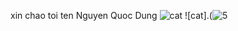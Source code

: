 xin chao
toi ten Nguyen Quoc Dung
![cat](https://user-images.githubusercontent.com/102786615/161262813-34c2c382-3464-4c57-8e96-0ece2952f02b.jpg )
![cat].(![5](https://user-images.githubusercontent.com/102786615/168948332-12e51404-cdc1-4f9e-b064-24c4d853d1e6.jpg)
